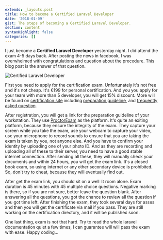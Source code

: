 ```yaml
---
extends: _layouts.post
title: How to become a Certified Laravel Developer
date: '2018-01-09'
gist: The steps of becoming a Certified Laravel Developer.
section: content
syntaxHighlight: false
categories: []
---
```


I just become a **Certified Laravel Developer** yesterday night. I did attend the exam 4-5 days back. After posting the news in facebook, I was overwhelmed with congratulations and question about the procedure. This blog post is the answer of that question.

![Certified Laravel Developer](/images/posts/laravel-certified-developer.png)

First you need to apply for the certification exam. Unfortunately it's not free and it's not cheap. It's €199 for personal certification. And you you apply for your team with more than 5 developer, you will get 15% discount. More will be found on [certification site](https://laravel.com/certification) including [preparation guideline](https://laravel.com/certification/prepare), and [frequently asked question](http://support.laravelcert.com/support/solutions/folders/30000052876).

After registration, you will get a link for the preparation guideline of your workstation. They use [ProctorExam](https://proctorexam.com) as the platform. It's quite an exiting platform, because they ensure the integrity of the exam. They capture your screen while you take the exam, use your webcam to capture your video, use your microphone to record sounds to ensure that you are taking the exam is taken by you, not anyone else. And you have to confirm your identity by uploading one of your photo ID. And as they are recording and uploading all of these to their server, you need to have a good stable internet connection. After sending all these, they will manually check your documents and within 24 hours, you will get the exam link. It's a closed book exam, so using internet or any other secondary device is prohibited. So, don't try to cheat, because they will eventually find out.

After get the exam link, you should sit on a well lit room alone. Exam duration is 45 minutes with 45 multiple choice questions. Negative marking is there, so if you are not sure, better leave the question blank. After answering all the questions, you got the chance to review all the question if you got time left. After finishing the exam, they took several days for asses and then you will get the certificate via mail if you pass. They are still working on the certification directory, and it will be published soon.

One last thing, exam is not that hard. Try to read the whole laravel documentation quiet a few times, I can guarantee will will pass the exam with ease. Happy coding...
